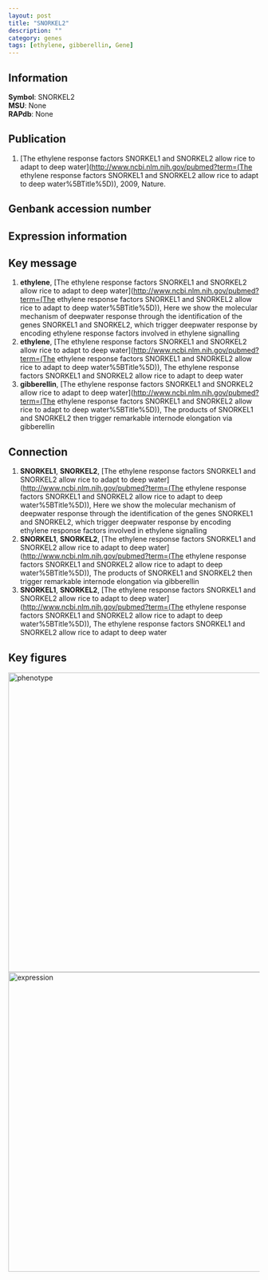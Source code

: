 ```yaml
---
layout: post
title: "SNORKEL2"
description: ""
category: genes
tags: [ethylene, gibberellin, Gene]
---
```


## Information
__Symbol__: SNORKEL2  
__MSU__: None  
__RAPdb__: None  

## Publication
1. [The ethylene response factors SNORKEL1 and SNORKEL2 allow rice to adapt to deep water](http://www.ncbi.nlm.nih.gov/pubmed?term=(The ethylene response factors SNORKEL1 and SNORKEL2 allow rice to adapt to deep water%5BTitle%5D)), 2009, Nature.

## Genbank accession number

## Expression information

## Key message
1. __ethylene__, [The ethylene response factors SNORKEL1 and SNORKEL2 allow rice to adapt to deep water](http://www.ncbi.nlm.nih.gov/pubmed?term=(The ethylene response factors SNORKEL1 and SNORKEL2 allow rice to adapt to deep water%5BTitle%5D)),  Here we show the molecular mechanism of deepwater response through the identification of the genes SNORKEL1 and SNORKEL2, which trigger deepwater response by encoding ethylene response factors involved in ethylene signalling
2. __ethylene__, [The ethylene response factors SNORKEL1 and SNORKEL2 allow rice to adapt to deep water](http://www.ncbi.nlm.nih.gov/pubmed?term=(The ethylene response factors SNORKEL1 and SNORKEL2 allow rice to adapt to deep water%5BTitle%5D)), The ethylene response factors SNORKEL1 and SNORKEL2 allow rice to adapt to deep water
3. __gibberellin__, [The ethylene response factors SNORKEL1 and SNORKEL2 allow rice to adapt to deep water](http://www.ncbi.nlm.nih.gov/pubmed?term=(The ethylene response factors SNORKEL1 and SNORKEL2 allow rice to adapt to deep water%5BTitle%5D)),  The products of SNORKEL1 and SNORKEL2 then trigger remarkable internode elongation via gibberellin

## Connection
1. __SNORKEL1__, __SNORKEL2__, [The ethylene response factors SNORKEL1 and SNORKEL2 allow rice to adapt to deep water](http://www.ncbi.nlm.nih.gov/pubmed?term=(The ethylene response factors SNORKEL1 and SNORKEL2 allow rice to adapt to deep water%5BTitle%5D)),  Here we show the molecular mechanism of deepwater response through the identification of the genes SNORKEL1 and SNORKEL2, which trigger deepwater response by encoding ethylene response factors involved in ethylene signalling
2. __SNORKEL1__, __SNORKEL2__, [The ethylene response factors SNORKEL1 and SNORKEL2 allow rice to adapt to deep water](http://www.ncbi.nlm.nih.gov/pubmed?term=(The ethylene response factors SNORKEL1 and SNORKEL2 allow rice to adapt to deep water%5BTitle%5D)),  The products of SNORKEL1 and SNORKEL2 then trigger remarkable internode elongation via gibberellin
3. __SNORKEL1__, __SNORKEL2__, [The ethylene response factors SNORKEL1 and SNORKEL2 allow rice to adapt to deep water](http://www.ncbi.nlm.nih.gov/pubmed?term=(The ethylene response factors SNORKEL1 and SNORKEL2 allow rice to adapt to deep water%5BTitle%5D)), The ethylene response factors SNORKEL1 and SNORKEL2 allow rice to adapt to deep water

## Key figures
<img src="http://ricencode.github.io/images/SNORKEL2.pheno.png" alt="phenotype"  style="width: 600px;"/>

<img src="http://ricencode.github.io/images/SNORKEL2.exp.png" alt="expression"  style="width: 600px;"/>



